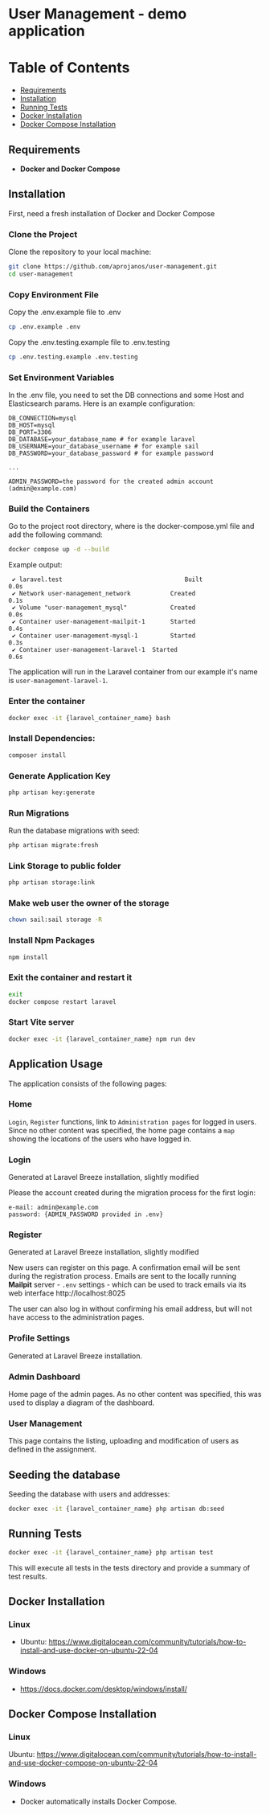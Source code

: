 # User Management - demo application

# Table of Contents

- [Requirements](#requirements)
- [Installation](#installation)
- [Running Tests](#running-tests)    
- [Docker Installation](#docker-installation)    
- [Docker Compose Installation](#docker-compose-installation)

## Requirements

- **Docker and Docker Compose**

## Installation

First, need a fresh installation of Docker and Docker Compose

### Clone the Project

Clone the repository to your local machine:

```bash
git clone https://github.com/aprojanos/user-management.git
cd user-management
```

### Copy Environment File

Copy the .env.example file to .env

```bash
cp .env.example .env
```

Copy the .env.testing.example file to .env.testing
```bash
cp .env.testing.example .env.testing
```

### Set Environment Variables
In the .env file, you need to set the DB connections and some Host and Elasticsearch params.
Here is an example configuration:

```env
DB_CONNECTION=mysql
DB_HOST=mysql
DB_PORT=3306
DB_DATABASE=your_database_name # for example laravel
DB_USERNAME=your_database_username # for example sail
DB_PASSWORD=your_database_password # for example password

...

ADMIN_PASSWORD=the password for the created admin account (admin@example.com)
```

### Build the Containers

Go to the project root directory, where is the docker-compose.yml file and add the following command:

```bash
docker compose up -d --build
```
Example output:
```
 ✔ laravel.test                                  Built                                                                                                                              0.0s 
 ✔ Network user-management_network           Created                                                                                                                            0.1s 
 ✔ Volume "user-management_mysql"            Created                                                                                                                            0.0s 
 ✔ Container user-management-mailpit-1       Started                                                                                                                            0.4s 
 ✔ Container user-management-mysql-1         Started                                                                                                                            0.3s 
 ✔ Container user-management-laravel-1  Started                                                                                                                            0.6s 

```

The application will run in the Laravel container from our example it's name is `user-management-laravel-1`.

### Enter the container
```bash
docker exec -it {laravel_container_name} bash
```

### Install Dependencies:

```bash
composer install
```

### Generate Application Key

```bash
php artisan key:generate
```


### Run Migrations

Run the database migrations with seed:

```bash
php artisan migrate:fresh
```

### Link Storage to public folder

```bash
php artisan storage:link
```
### Make web user the owner of the storage

```bash
chown sail:sail storage -R
```

### Install Npm Packages

```bash
npm install
```
### Exit the container and restart it
```bash
exit
docker compose restart laravel
```

### Start Vite server

```bash
docker exec -it {laravel_container_name} npm run dev
```
## Application Usage

The application consists of the following pages:

### Home

`Login`, `Register` functions, link to `Administration pages` for logged in users. 
Since no other content was specified, the home page contains a `map` showing the locations of the users who have logged in.

### Login

Generated at Laravel Breeze installation, slightly modified

Please the account created during the migration process for the first login:

```
e-mail: admin@example.com
password: {ADMIN_PASSWORD provided in .env}
```
### Register

Generated at Laravel Breeze installation, slightly modified

New users can register on this page. A confirmation email will be sent during the registration process. Emails are sent to the locally running **Mailpit** server - `.env` settings - which can be used to track emails via its web interface http://localhost:8025

The user can also log in without confirming his email address, but will not have access to the administration pages.

### Profile Settings

Generated at Laravel Breeze installation.

### Admin Dashboard

Home page of the admin pages. 
As no other content was specified, this was used to display a diagram of the dashboard.

### User Management

This page contains the listing, uploading and modification of users as defined in the assignment.

## Seeding the database

Seeding the database with users and addresses:

```bash
docker exec -it {laravel_container_name} php artisan db:seed
```


## Running Tests

```bash
docker exec -it {laravel_container_name} php artisan test
```

This will execute all tests in the tests directory and provide a summary of test results.

## Docker Installation

### Linux

- Ubuntu: https://www.digitalocean.com/community/tutorials/how-to-install-and-use-docker-on-ubuntu-22-04

### Windows

- https://docs.docker.com/desktop/windows/install/

## Docker Compose Installation

### Linux

Ubuntu: https://www.digitalocean.com/community/tutorials/how-to-install-and-use-docker-compose-on-ubuntu-22-04

### Windows
- Docker automatically installs Docker Compose.
